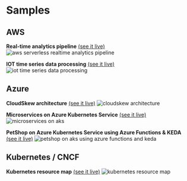 # Samples

## AWS

**Real-time analytics pipeline** [(see it live)](https://app.cloudskew.com/viewer/eae9d99c-7103-41db-8407-9967e4fddb07)
![aws serverless realtime analytics pipeline](https://assets.cloudskew.com/assets/samples/aws-serverless-realtime-analytics-pipeline.png)

**IOT time series data processing** [(see it live)](https://app.cloudskew.com/viewer/42a0f9dc-03ae-4952-959f-7b5ce6c1b0e7)
![iot time series data processing](https://assets.cloudskew.com/assets/samples/aws-iot-time-series-processing.png)

## Azure

**CloudSkew architecture** [(see it live)](https://app.cloudskew.com/viewer/315e75f8-e846-4fb2-bf6f-fa5a47ad330a)
![cloudskew architecture](https://assets.cloudskew.com/assets/misc/cloudskew-architecture-20200116.png)

**Microservices on Azure Kubernetes Service** [(see it live)](https://app.cloudskew.com/viewer/eb335650-d335-463b-bde5-b94af25d042c)
![microservices on aks](https://assets.cloudskew.com/assets/samples/microservices-on-aks.png)

**PetShop on Azure Kubernetes Service using Azure Functions & KEDA** [(see it live)](https://app.cloudskew.com/viewer/f4a29170-ca7a-4bae-991f-4ea678e14718)
![petshop on aks using azure functions and keda](https://assets.cloudskew.com/assets/samples/petshop-on-aks-with-azfunc-keda.png)

## Kubernetes / CNCF

**Kubernetes resource map** [(see it live)](https://app.cloudskew.com/viewer/0610ccbc-c6b6-4167-9fa9-2903a513da08)
![kubernetes resource map](https://assets.cloudskew.com/assets/samples/kubernetes-resource-map.png)
